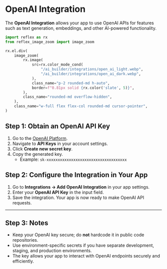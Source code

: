 # OpenAI Integration

The **OpenAI Integration** allows your app to use OpenAI APIs for features such as text generation, embeddings, and other AI-powered functionality.



```python exec
import reflex as rx
from reflex_image_zoom import image_zoom
```

```python eval
rx.el.div(
    image_zoom(
        rx.image(
            src=rx.color_mode_cond(
                "/ai_builder/integrations/open_ai_light.webp",
                "/ai_builder/integrations/open_ai_dark.webp",
            ),
            class_name="p-2 rounded-md h-auto",
            border=f"0.81px solid {rx.color('slate', 5)}",
        ),
        class_name="rounded-md overflow-hidden",
    ),
    class_name="w-full flex flex-col rounded-md cursor-pointer",
)
```

## Step 1: Obtain an OpenAI API Key

1. Go to the [OpenAI Platform](https://platform.openai.com/).
2. Navigate to **API Keys** in your account settings.
3. Click **Create new secret key**.
4. Copy the generated key.
   - Example: `sk-xxxxxxxxxxxxxxxxxxxxxxxxxxxxxxxxxxxx`


## Step 2: Configure the Integration in Your App

1. Go to **Integrations → Add OpenAI Integration** in your app settings.
2. Enter your **OpenAI API Key** in the input field.
3. Save the integration. Your app is now ready to make OpenAI API requests.

---

## Step 3: Notes

- Keep your OpenAI key secure; do **not** hardcode it in public code repositories.
- Use environment-specific secrets if you have separate development, staging, and production environments.
- The key allows your app to interact with OpenAI endpoints securely and efficiently.
